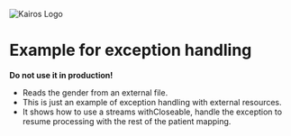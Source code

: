 ![Kairos Logo](https://kairos.de/wp-content/uploads/2023/11/bildschirm_KAIROS_RGB_einfach-e1699976791799.png "Kairos Logo")

Example for exception handling
========================
**Do not use it in production!**

* Reads the gender from an external file.
* This is just an example of exception handling with external resources.
* It shows how to use a streams withCloseable, handle the exception to resume processing with the rest of the patient mapping.  
